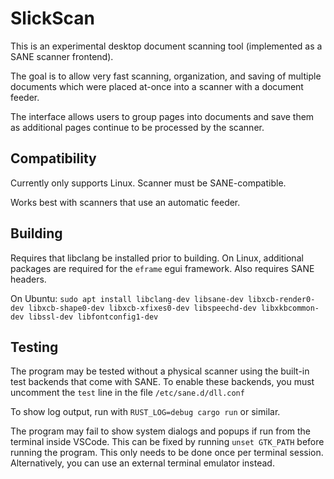 # SlickScan

This is an experimental desktop document scanning tool (implemented as a SANE scanner frontend).

The goal is to allow very fast scanning, organization, and saving of multiple documents which were placed at-once into a scanner with a document feeder.

The interface allows users to group pages into documents and save them as additional pages continue to be processed by the scanner.

## Compatibility

Currently only supports Linux.
Scanner must be SANE-compatible.

Works best with scanners that use an automatic feeder.

## Building

Requires that libclang be installed prior to building.
On Linux, additional packages are required for the `eframe` egui framework.
Also requires SANE headers.

On Ubuntu: `sudo apt install libclang-dev libsane-dev libxcb-render0-dev libxcb-shape0-dev libxcb-xfixes0-dev libspeechd-dev libxkbcommon-dev libssl-dev libfontconfig1-dev`

## Testing

The program may be tested without a physical scanner using the built-in test backends that come with SANE.
To enable these backends, you must uncomment the `test` line in the file `/etc/sane.d/dll.conf`

To show log output, run with `RUST_LOG=debug cargo run` or similar.

The program may fail to show system dialogs and popups if run from the terminal inside VSCode.
This can be fixed by running `unset GTK_PATH` before running the program. This only needs to be done once per terminal session.
Alternatively, you can use an external terminal emulator instead.
